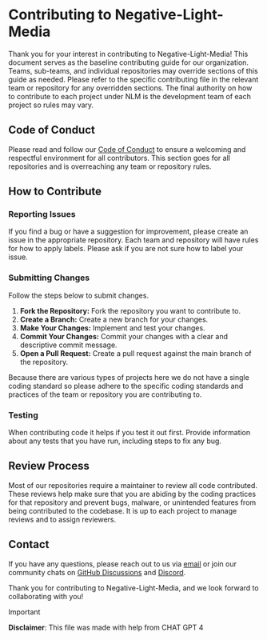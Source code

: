 # Contributing to Negative-Light-Media

Thank you for your interest in contributing to Negative-Light-Media! This document serves as the baseline contributing guide for our organization. Teams, sub-teams, and individual repositories may override sections of this guide as needed. Please refer to the specific contributing file in the relevant team or repository for any overridden sections. The final authority on how to contribute to each project under NLM is the development team of each project so rules may vary.

## Code of Conduct

Please read and follow our [Code of Conduct](./CODE-OF-CONDUCT.md) to ensure a welcoming and respectful environment for all contributors. This section goes for all repositories and is overreaching any team or repository rules.

## How to Contribute

### Reporting Issues

If you find a bug or have a suggestion for improvement, please create an issue in the appropriate repository. Each team and repository will have rules for how to apply labels. Please ask if you are not sure how to label your issue.

### Submitting Changes

Follow the steps below to submit changes.

1. **Fork the Repository:** Fork the repository you want to contribute to.
2. **Create a Branch:** Create a new branch for your changes.
3. **Make Your Changes:** Implement and test your changes.
4. **Commit Your Changes:** Commit your changes with a clear and descriptive commit message.
5. **Open a Pull Request:** Create a pull request against the main branch of the repository.

Because there are various types of projects here we do not have a single coding standard so please adhere to the specific coding standards and practices of the team or repository you are contributing to.

### Testing

When contributing code it helps if you test it out first. Provide information about any tests that you have run, including steps to fix any bug.

## Review Process

Most of our repositories require a maintainer to review all code contributed. These reviews help make sure that you are abiding by the coding practices for that repository and prevent bugs, malware, or unintended features from being contributed to the codebase. It is up to each project to manage reviews and to assign reviewers.

## Contact

If you have any questions, please reach out to us via [email](mailto:code@negative-light.com) or join our community chats on [GitHub Discussions](https://github.com/orgs/negative-light-media/discussions) and [Discord](https://discord.gg/djxwvsp9EN).

Thank you for contributing to Negative-Light-Media, and we look forward to collaborating with you!

> [!IMPORTANT]
> **Disclaimer**: This file was made with help from CHAT GPT 4
